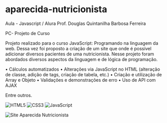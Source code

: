 # aparecida-nutricionista

Aula - Javascript / Alura
Prof. Douglas Quintanilha Barbosa Ferreira

PC- Projeto de Curso

Projeto realizado para o curso JavaScript: Programando na linguagem da web. Dessa vez foi proposto a criação de um site que onde é possível adicionar diversos pacientes de uma nutricionista.
Nesse projeto foram abordados diversos aspectos da linguagem e de lógica de programação.

•	Cálculos automatizados
•	Alterações via JavaScript no HTML (alteração de classe, adição de tags, criação de tabela, etc.)
•	Criação e utilização de Array e Objeto
•	Validações e demonstrações de erro
•	Uso de API com AJAX

Entre outros.

![HTML5](https://img.shields.io/badge/html5-%23E34F26.svg?style=for-the-badge&logo=html5&logoColor=white) ![CSS3](https://img.shields.io/badge/css3-%231572B6.svg?style=for-the-badge&logo=css3&logoColor=white) ![JavaScript](https://img.shields.io/badge/javascript-%23323330.svg?style=for-the-badge&logo=javascript&logoColor=%23F7DF1E)

![Site Aparecida Nutricionista](https://images2.imgbox.com/8a/12/6ASw92IG_o.jpg)
